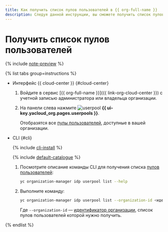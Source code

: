 ```yaml
---
title: Как получить список пулов пользователей в {{ org-full-name }}
description: Следуя данной инструкции, вы сможете получить список пулов пользователей в {{ org-name }}.
---
```


# Получить список пулов пользователей


{% include [note-preview](../../../_includes/note-preview.md) %}

{% list tabs group=instructions %}

- Интерфейс {{ cloud-center }} {#cloud-center}

  1. Войдите в сервис [{{ org-full-name }}]({{ link-org-cloud-center }}) с учетной записью администратора или владельца организации.
  1. На панели слева нажмите ![userpool](../../../_assets/organization/userpool.svg) **{{ ui-key.yacloud_org.pages.userpools }}**.
  
     Отобразятся все [пулы пользователей](../../concepts/user-pools.md), доступные в вашей организации.

- CLI {#cli}

  {% include [cli-install](../../../_includes/cli-install.md) %}

  {% include [default-catalogue](../../../_includes/default-catalogue.md) %}

  1. Посмотрите описание команды CLI для получения списка [пулов пользователей](../../concepts/user-pools.md):

     ```bash
     yc organization-manager idp userpool list --help
     ```

  1. Выполните команду:

      ```bash
      yc organization-manager idp userpool list --organization-id <идентификатор_организации>
      ```

      Где `--organization-id` — [идентификатор организации](../organization-get-id.md), список пулов пользователей которой нужно получить.

{% endlist %}